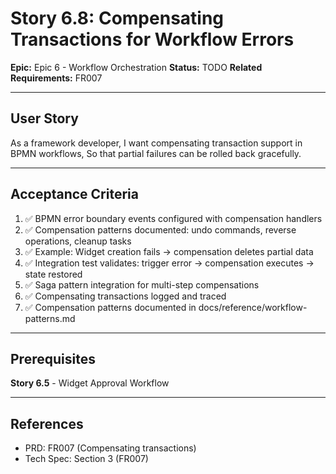 # Story 6.8: Compensating Transactions for Workflow Errors

**Epic:** Epic 6 - Workflow Orchestration
**Status:** TODO
**Related Requirements:** FR007

---

## User Story

As a framework developer,
I want compensating transaction support in BPMN workflows,
So that partial failures can be rolled back gracefully.

---

## Acceptance Criteria

1. ✅ BPMN error boundary events configured with compensation handlers
2. ✅ Compensation patterns documented: undo commands, reverse operations, cleanup tasks
3. ✅ Example: Widget creation fails → compensation deletes partial data
4. ✅ Integration test validates: trigger error → compensation executes → state restored
5. ✅ Saga pattern integration for multi-step compensations
6. ✅ Compensating transactions logged and traced
7. ✅ Compensation patterns documented in docs/reference/workflow-patterns.md

---

## Prerequisites

**Story 6.5** - Widget Approval Workflow

---

## References

- PRD: FR007 (Compensating transactions)
- Tech Spec: Section 3 (FR007)
